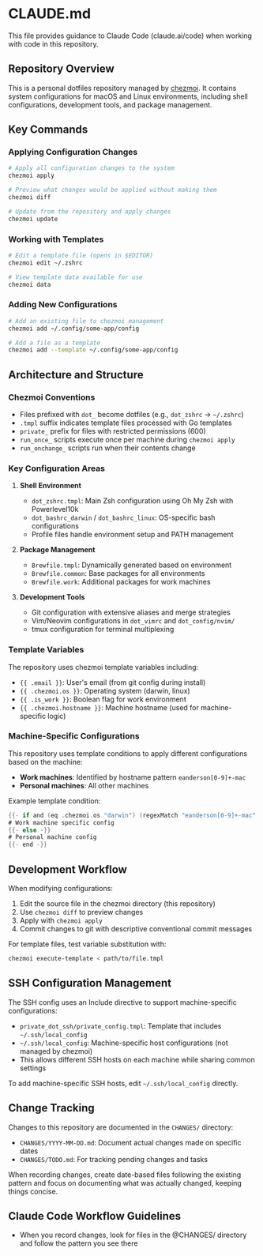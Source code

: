 # CLAUDE.md

This file provides guidance to Claude Code (claude.ai/code) when working with code in this repository.

## Repository Overview

This is a personal dotfiles repository managed by [chezmoi](https://chezmoi.io/). It contains system configurations for macOS and Linux environments, including shell configurations, development tools, and package management.

## Key Commands

### Applying Configuration Changes

```bash
# Apply all configuration changes to the system
chezmoi apply

# Preview what changes would be applied without making them
chezmoi diff

# Update from the repository and apply changes
chezmoi update
```

### Working with Templates

```bash
# Edit a template file (opens in $EDITOR)
chezmoi edit ~/.zshrc

# View template data available for use
chezmoi data
```

### Adding New Configurations

```bash
# Add an existing file to chezmoi management
chezmoi add ~/.config/some-app/config

# Add a file as a template
chezmoi add --template ~/.config/some-app/config
```

## Architecture and Structure

### Chezmoi Conventions

- Files prefixed with `dot_` become dotfiles (e.g., `dot_zshrc` → `~/.zshrc`)
- `.tmpl` suffix indicates template files processed with Go templates
- `private_` prefix for files with restricted permissions (600)
- `run_once_` scripts execute once per machine during `chezmoi apply`
- `run_onchange_` scripts run when their contents change

### Key Configuration Areas

1. **Shell Environment**
   - `dot_zshrc.tmpl`: Main Zsh configuration using Oh My Zsh with Powerlevel10k
   - `dot_bashrc_darwin` / `dot_bashrc_linux`: OS-specific bash configurations
   - Profile files handle environment setup and PATH management

2. **Package Management**
   - `Brewfile.tmpl`: Dynamically generated based on environment
   - `Brewfile.common`: Base packages for all environments
   - `Brewfile.work`: Additional packages for work machines

3. **Development Tools**
   - Git configuration with extensive aliases and merge strategies
   - Vim/Neovim configurations in `dot_vimrc` and `dot_config/nvim/`
   - tmux configuration for terminal multiplexing

### Template Variables

The repository uses chezmoi template variables including:

- `{{ .email }}`: User's email (from git config during install)
- `{{ .chezmoi.os }}`: Operating system (darwin, linux)
- `{{ .is_work }}`: Boolean flag for work environment
- `{{ .chezmoi.hostname }}`: Machine hostname (used for machine-specific logic)

### Machine-Specific Configurations

This repository uses template conditions to apply different configurations based on the machine:

- **Work machines**: Identified by hostname pattern `eanderson[0-9]+-mac`
- **Personal machines**: All other machines

Example template condition:

```go
{{- if and (eq .chezmoi.os "darwin") (regexMatch "eanderson[0-9]+-mac" .chezmoi.hostname) -}}
# Work machine specific config
{{- else -}}
# Personal machine config
{{- end -}}
```

## Development Workflow

When modifying configurations:

1. Edit the source file in the chezmoi directory (this repository)
2. Use `chezmoi diff` to preview changes
3. Apply with `chezmoi apply`
4. Commit changes to git with descriptive conventional commit messages

For template files, test variable substitution with:

```bash
chezmoi execute-template < path/to/file.tmpl
```

## SSH Configuration Management

The SSH config uses an Include directive to support machine-specific configurations:

- `private_dot_ssh/private_config.tmpl`: Template that includes `~/.ssh/local_config`
- `~/.ssh/local_config`: Machine-specific host configurations (not managed by chezmoi)
- This allows different SSH hosts on each machine while sharing common settings

To add machine-specific SSH hosts, edit `~/.ssh/local_config` directly.

## Change Tracking

Changes to this repository are documented in the `CHANGES/` directory:

- `CHANGES/YYYY-MM-DD.md`: Document actual changes made on specific dates
- `CHANGES/TODO.md`: For tracking pending changes and tasks

When recording changes, create date-based files following the existing pattern and focus on documenting what was actually changed, keeping things concise.

## Claude Code Workflow Guidelines

- When you record changes, look for files in the @CHANGES/ directory and follow the pattern you see there
